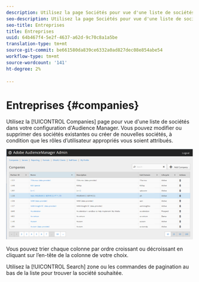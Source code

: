```yaml
---
description: Utilisez la page Sociétés pour vue d'une liste de sociétés dans votre configuration d'Audience Manager. Vous pouvez modifier ou supprimer des sociétés existantes ou créer de nouvelles sociétés, à condition que les rôles d’utilisateur appropriés vous soient attribués.
seo-description: Utilisez la page Sociétés pour vue d'une liste de sociétés dans votre configuration d'Audience Manager. Vous pouvez modifier ou supprimer des sociétés existantes ou créer de nouvelles sociétés, à condition que les rôles d’utilisateur appropriés vous soient attribués.
seo-title: Entreprises
title: Entreprises
uuid: 64b467f4-5e2f-4637-a62d-9c70c8a1a5be
translation-type: tm+mt
source-git-commit: be661580da839ce6332a0ad827dec08e854abe54
workflow-type: tm+mt
source-wordcount: '141'
ht-degree: 2%

---
```



# Entreprises {#companies}

Utilisez la [!UICONTROL Companies] page pour vue d&#39;une liste de sociétés dans votre configuration d&#39;Audience Manager. Vous pouvez modifier ou supprimer des sociétés existantes ou créer de nouvelles sociétés, à condition que les rôles d’utilisateur appropriés vous soient attribués.

![](assets/companies.png)

Vous pouvez trier chaque colonne par ordre croissant ou décroissant en cliquant sur l’en-tête de la colonne de votre choix.

Utilisez la [!UICONTROL Search] zone ou les commandes de pagination au bas de la liste pour trouver la société souhaitée.
